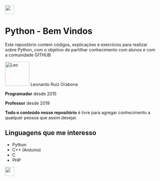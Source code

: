 <img src="https://raw.githubusercontent.com/iampavangandhi/iampavangandhi/master/gifs/Hello.gif" width="30px">



# Python - Bem Vindos

Este repositório contem códigos, explicações e exercícios para realizar sobre Python, com o objetivo de partilhar conhecimento com alunos e com a comunidade GITHUB


[//]: contributor-faces

<a href="https://github.com/leoruiz197"><img src="https://avatars.githubusercontent.com/u/14226441?v=4" title="Leo" width="80" height="80"></a> Leonardo Ruiz Orabona

**Programador** desde 2015

**Professor** desde 2019

**Todo o conteúdo nesse repositório** é livre para agregar conhecimento a qualquer pessoa que assim desejar.

## Linguagens que me interesso

- Python
- C++ (Arduino)
- C
- PHP

<img src="https://raw.githubusercontent.com/iampavangandhi/iampavangandhi/master/gifs/Hi.gif" width="30px">
